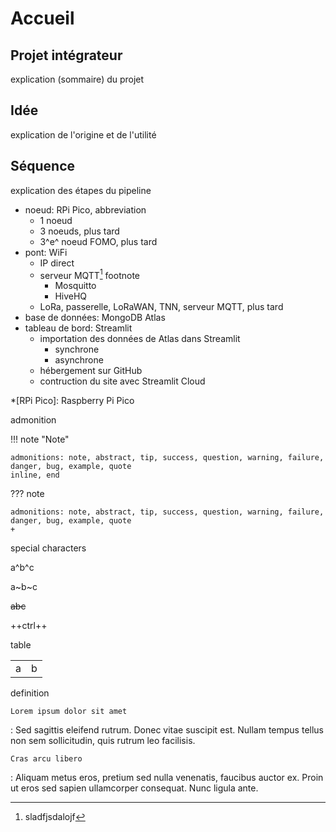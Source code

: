 # Accueil

## Projet intégrateur

explication (sommaire) du projet

## Idée

explication de l'origine et de l'utilité

## Séquence

explication des étapes du pipeline

- noeud: RPi Pico, abbreviation
	- 1 noeud
	- 3 noeuds, plus tard
	- 3^e^ noeud FOMO, plus tard
- pont: WiFi
	- IP direct
	- serveur MQTT[^mqtt] footnote
		- Mosquitto
		- HiveHQ
	- LoRa, passerelle, LoRaWAN, TNN, serveur MQTT, plus tard
- base de données: MongoDB Atlas
- tableau de bord: Streamlit
	- importation des données de Atlas dans Streamlit
		- synchrone
		- asynchrone
	- hébergement sur GitHub
	- contruction du site avec Streamlit Cloud 

*[RPi Pico]: Raspberry Pi Pico

[^mqtt]: sladfjsdalojf

admonition

!!! note "Note"

    admonitions: note, abstract, tip, success, question, warning, failure, danger, bug, example, quote
	inline, end
	
??? note

    admonitions: note, abstract, tip, success, question, warning, failure, danger, bug, example, quote
	+

special characters

a^b^c

a~b~c

~~abc~~

++ctrl++

table

|   |   |
|---|---|
| a | b |

definition

`Lorem ipsum dolor sit amet`

:   Sed sagittis eleifend rutrum. Donec vitae suscipit est. Nullam tempus
    tellus non sem sollicitudin, quis rutrum leo facilisis.

`Cras arcu libero`

:   Aliquam metus eros, pretium sed nulla venenatis, faucibus auctor ex. Proin
    ut eros sed sapien ullamcorper consequat. Nunc ligula ante.
